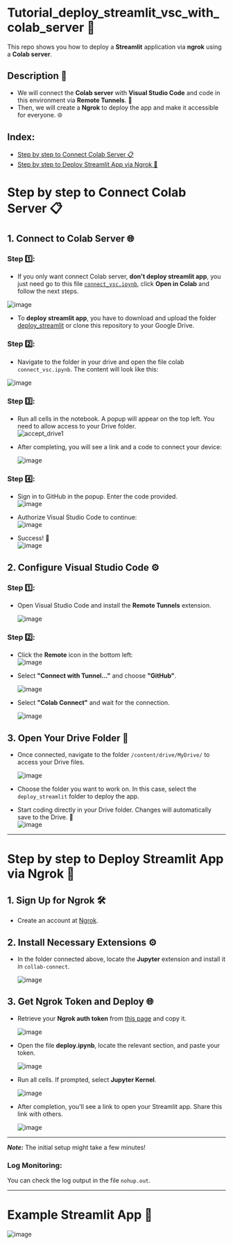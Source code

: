# Tutorial_deploy_streamlit_vsc_with_colab_server 🚀  

This repo shows you how to deploy a **Streamlit** application via **ngrok** using a **Colab server**.  

## Description 📖  
- We will connect the **Colab server** with **Visual Studio Code** and code in this environment via **Remote Tunnels**. 🔗  
- Then, we will create a **Ngrok** to deploy the app and make it accessible for everyone. 🌐

## Index:
- [Step by step to Connect Colab Server 📋](#connect_colab_server)
- [Step by step to Deploy Streamlit App via Ngrok 🚀](#deploy_streamlit_app_ngrok)


<h1 id="connect_colab_server">Step by step to Connect Colab Server 📋</h1>  

## 1. Connect to Colab Server 🌐  
### Step 1️⃣:  
- If you only want connect Colab server, **don't deploy streamlit app**, you just need go to this file [`connect_vsc.ipynb`](./deploy_streamlit/connect_vsc.ipynb), click **Open in Colab** and follow the next steps.

![image](https://github.com/user-attachments/assets/311ce41c-7c6a-4885-a1e9-d1ba80d72f3b)

  
- To **deploy streamlit app**, you have to download and upload the folder [deploy_streamlit](./deploy_streamlit/) or clone this repository to your Google Drive.  

### Step 2️⃣:  
- Navigate to the folder in your drive and open the file colab `connect_vsc.ipynb`. The content will look like this:  

![image](https://github.com/user-attachments/assets/45a80fff-383b-4697-829e-6794b804e8bc)


### Step 3️⃣:  
- Run all cells in the notebook. A popup will appear on the top left. You need to allow access to your Drive folder.  
  ![accept_drive1](https://github.com/user-attachments/assets/b09f88bc-0563-4184-a399-1ae6b450a910)  

- After completing, you will see a link and a code to connect your device:  

  ![image](https://github.com/user-attachments/assets/32ee2d0a-dbaf-421c-826a-7a4ea3fbc15c)  

### Step 4️⃣:  
- Sign in to GitHub in the popup. Enter the code provided.  
  ![image](https://github.com/user-attachments/assets/d6b468c3-ee99-4bbf-ba64-3702cf8ec38b)  

- Authorize Visual Studio Code to continue:  
  ![image](https://github.com/user-attachments/assets/2fdac86f-94c2-4f70-ad84-b842f46cb681)  

- Success! 🎉  
  ![image](https://github.com/user-attachments/assets/68a16bbe-6d7c-40ed-868b-20926708a23c)  

## 2. Configure Visual Studio Code ⚙️  
### Step 1️⃣:  
- Open Visual Studio Code and install the **Remote Tunnels** extension.  

  ![image](https://github.com/user-attachments/assets/23abaa4e-c55c-4a46-9f42-7748e9907e1a)  

### Step 2️⃣:  
- Click the **Remote** icon in the bottom left:  
  ![image](https://github.com/user-attachments/assets/56252ab2-dbfd-47d7-b31a-102c08bb0a8e)  

- Select **"Connect with Tunnel..."** and choose **"GitHub"**.  

  ![image](https://github.com/user-attachments/assets/a51d9533-af34-467e-a646-679e431f32e6)  

- Select **"Colab Connect"** and wait for the connection.  

  ![image](https://github.com/user-attachments/assets/107bf0ba-9be6-4bfc-b03f-6fe7052d2c4c)  

## 3. Open Your Drive Folder 📂  
- Once connected, navigate to the folder `/content/drive/MyDrive/` to access your Drive files.  

  ![image](https://github.com/user-attachments/assets/8dfae19b-b19c-4a79-b16c-e57b80dd9e1f)  

- Choose the folder you want to work on. In this case, select the `deploy_streamlit` folder to deploy the app.  

- Start coding directly in your Drive folder. Changes will automatically save to the Drive. 💾  
  ![image](https://github.com/user-attachments/assets/ae2ae292-79c6-4582-a89d-83a94c2aa13f)

---

<h1 id="deploy_streamlit_app_ngrok">Step by step to Deploy Streamlit App via Ngrok 🚀</h1>  

## 1. Sign Up for Ngrok 🛠️  
- Create an account at [Ngrok](https://ngrok.com/).  

## 2. Install Necessary Extensions ⚙️  
- In the folder connected above, locate the **Jupyter** extension and install it in `collab-connect`.  

  ![image](https://github.com/user-attachments/assets/870db268-90a1-4353-ac59-0bb3aefde51d)  

## 3. Get Ngrok Token and Deploy 🌐  
- Retrieve your **Ngrok auth token** from [this page](https://dashboard.ngrok.com/get-started/your-authtoken) and copy it.  

  ![image](https://github.com/user-attachments/assets/36d76873-405c-4e08-9daa-f677d3af4ba0)  

- Open the file **deploy.ipynb**, locate the relevant section, and paste your token.  

  ![image](https://github.com/user-attachments/assets/0161ad5b-60c3-48d5-8c3e-1d0656707841)  

- Run all cells. If prompted, select **Jupyter Kernel**.  

  ![image](https://github.com/user-attachments/assets/84840b47-6ad1-4a2b-a0ec-15972f91e777)  

- After completion, you'll see a link to open your Streamlit app. Share this link with others.  

  ![image](https://github.com/user-attachments/assets/754a989b-857f-4563-9d0b-6e0fa0dcfa1b)  

---

***Note:*** The initial setup might take a few minutes!  

### Log Monitoring:  
You can check the log output in the file `nohup.out`.  

---

# Example Streamlit App 🎉  
![image](https://github.com/user-attachments/assets/35074b0d-d004-44db-977d-d8221d355342)  
